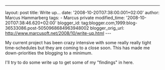 ---
layout: post
title: Write up...
date: '2008-10-20T07:38:00.001+02:00'
author: Marcus Hammarberg
tags: - Marcus
private
modified_time: '2008-10-20T07:38:46.620+02:00'
blogger_id: tag:blogger.com,1999:blog-36533086.post-5050968684963948002
blogger_orig_url: http://www.marcusoft.net/2008/10/write-up.html ---

My current project has been crazy intensive with some really really
tight time-schedules but they are coming to a close soon. This has made
me down-priorities the blogging to a minimum.

I'll try to do some write up to get some of my "findings" in here.
